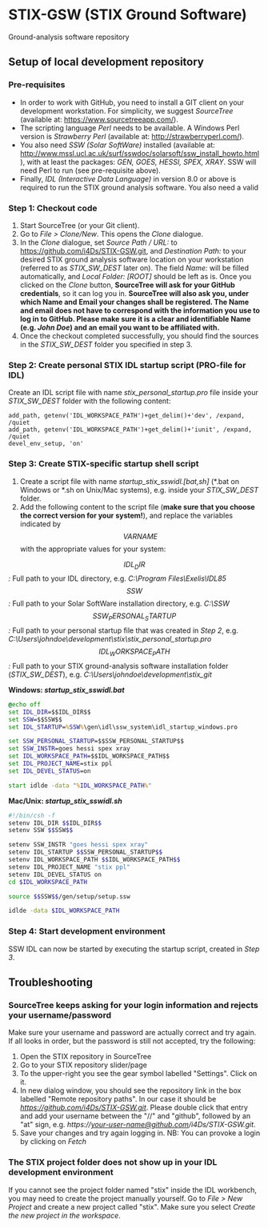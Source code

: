 # STIX-GSW (STIX Ground Software)
Ground-analysis software repository

## Setup of local development repository ##

### Pre-requisites ###
* In order to work with GitHub, you need to install a GIT client on your development workstation. For simplicity, we suggest *SourceTree* (available at: https://www.sourcetreeapp.com/). 
* The scripting language *Perl* needs to be available. A Windows Perl version is *Strawberry Perl* (available at: http://strawberryperl.com/). 
* You also need *SSW (Solar SoftWare)* installed (available at: http://www.mssl.ucl.ac.uk/surf/sswdoc/solarsoft/ssw_install_howto.html), with at least the packages: *GEN, GOES, HESSI, SPEX, XRAY*. SSW will need Perl to run (see pre-requisite above).
* Finally, *IDL (Interactive Data Language)* in version 8.0 or above is required to run the STIX ground analysis software. You also need a valid 

### Step 1: Checkout code ###
1. Start SourceTree (or your Git client). 
2. Go to *File > Clone/New*. This opens the *Clone* dialogue. 
3. In the *Clone* dialogue, set *Source Path / URL:* to https://github.com/i4Ds/STIX-GSW.git, and *Destination Path:* to your desired STIX ground analysis software location on your workstation (referred to as *STIX_SW_DEST* later on). The field *Name:* will be filled automatically, and *Local Folder: \[ROOT\]* should be left as is. Once you clicked on the *Clone* button, **SourceTree will ask for your GitHub credentials**, so it can log you in. **SourceTree will also ask you, under which Name and Email your changes shall be registered. The Name and email does not have to correspond with the information you use to log in to GitHub. Please make sure it is a clear and identifiable Name (e.g. *John Doe*) and an email you want to be affiliated with.** 
4. Once the checkout completed successfully, you should find the sources in the *STIX_SW_DEST* folder you specified in step 3. 

### Step 2: Create personal STIX IDL startup script (PRO-file for IDL) ###
Create an IDL script file with name *stix_personal_startup.pro* file inside your *STIX_SW_DEST* folder with the following content:
```
add_path, getenv('IDL_WORKSPACE_PATH')+get_delim()+'dev', /expand, /quiet
add_path, getenv('IDL_WORKSPACE_PATH')+get_delim()+'iunit', /expand, /quiet
devel_env_setup, 'on'
```

### Step 3: Create STIX-specific startup shell script ###
1. Create a script file with name *startup_stix_sswidl.\[bat,sh\]* (\*.bat on Windows or \*.sh on Unix/Mac systems), e.g. inside your *STIX_SW_DEST* folder.
2. Add the following content to the script file (**make sure that you choose the correct version for your system!**), and replace the variables indicated by *$$VARNAME$$* with the appropriate values for your system:

*$$IDL_DIR$$:* Full path to your IDL directory, e.g. *C:\Program Files\Exelis\IDL85*
*$$SSW$$:* Full path to your Solar SoftWare installation directory, e.g. *C:\SSW*
*$$SSW_PERSONAL_STARTUP$$:* Full path to your personal startup file that was created in *Step 2*, e.g. *C:\Users\johndoe\development\stix\stix_personal_startup.pro*
*$$IDL_WORKSPACE_PATH$$:* Full path to your STIX ground-analysis software installation folder (*STIX_SW_DEST*), e.g. *C:\Users\johndoe\development\stix_git*

**Windows: *startup_stix_sswidl.bat***
```DOS.bat
@echo off
set IDL_DIR=$$IDL_DIR$$
set SSW=$$SSW$$
set IDL_STARTUP=%SSW%\gen\idl\ssw_system\idl_startup_windows.pro

set SSW_PERSONAL_STARTUP=$$SSW_PERSONAL_STARTUP$$
set SSW_INSTR=goes hessi spex xray
set IDL_WORKSPACE_PATH=$$IDL_WORKSPACE_PATH$$
set IDL_PROJECT_NAME=stix ppl
set IDL_DEVEL_STATUS=on

start idlde -data "%IDL_WORKSPACE_PATH%"
```

**Mac/Unix: *startup_stix_sswidl.sh***
```bash
#!/bin/csh -f
setenv IDL_DIR $$IDL_DIR$$
setenv SSW $$SSW$$

setenv SSW_INSTR "goes hessi spex xray"
setenv IDL_STARTUP $$SSW_PERSONAL_STARTUP$$
setenv IDL_WORKSPACE_PATH $$IDL_WORKSPACE_PATH$$
setenv IDL_PROJECT_NAME "stix ppl"
setenv IDL_DEVEL_STATUS on
cd $IDL_WORKSPACE_PATH

source $$SSW$$/gen/setup/setup.ssw

idlde -data $IDL_WORKSPACE_PATH
```

### Step 4: Start development environment ###
SSW IDL can now be started by executing the startup script, created in *Step 3*.

## Troubleshooting ##
### SourceTree keeps asking for your login information and rejects your username/password ###
Make sure your username and password are actually correct and try again. If all looks in order, but the password is still not accepted, try the following:

1. Open the STIX repository in SourceTree
1. Go to your STIX repository slider/page
1. To the upper-right you see the gear symbol labelled "Settings". Click on it.
1. In new dialog window, you should see the repository link in the box labelled "Remote repository paths". In our case it should be *https://github.com/i4Ds/STIX-GSW.git*. Please double click that entry and add your username between the "//" and "github", followed by an "at" sign, e.g. *https://your-user-name@github.com/i4Ds/STIX-GSW.git*.
1. Save your changes and try again logging in. NB: You can provoke a login by clicking on *Fetch*

### The STIX project folder does not show up in your IDL development environment ###
If you cannot see the project folder named "stix" inside the IDL workbench, you may need to create the project manually yourself. Go to *File > New Project* and create a new project called "stix". Make sure you select *Create the new project in the workspace*.
